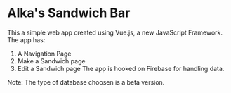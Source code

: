 # Alka's Sandwich Bar
This a simple web app created using Vue.js, a new JavaScript Framework. The app has:
1. A Navigation Page
2. Make a Sandwich page
3. Edit a Sandwich page
The app is hooked on Firebase for handling data. 


Note: The type of database choosen is a beta version.
